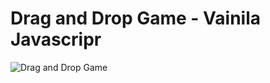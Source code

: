 # Drag and Drop Game - Vainila Javascripr
![Drag and Drop Game](https://user-images.githubusercontent.com/27173859/145673219-5bed97d3-3b09-4970-98ec-922a92fad30b.png)
